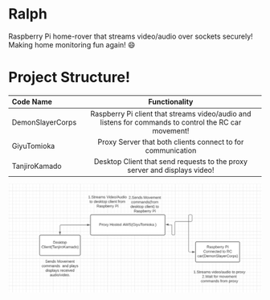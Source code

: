 # Ralph
Raspberry Pi home-rover that streams video/audio over sockets securely!
Making home monitoring fun again! 😄

# Project Structure!

| Code Name       | Functionality         |
| :-----------    | :-------------------: |
| DemonSlayerCorps| Raspberry Pi client that streams video/audio and  listens for commands to control the RC car movement!   |
| GiyuTomioka     | Proxy Server that both clients connect to for communication|
| TanjiroKamado   | Desktop Client that send requests to the proxy server and displays video!   |


<img src ="https://github.com/RonaldColyar/Ralph/blob/main/Diagram.png"/>




